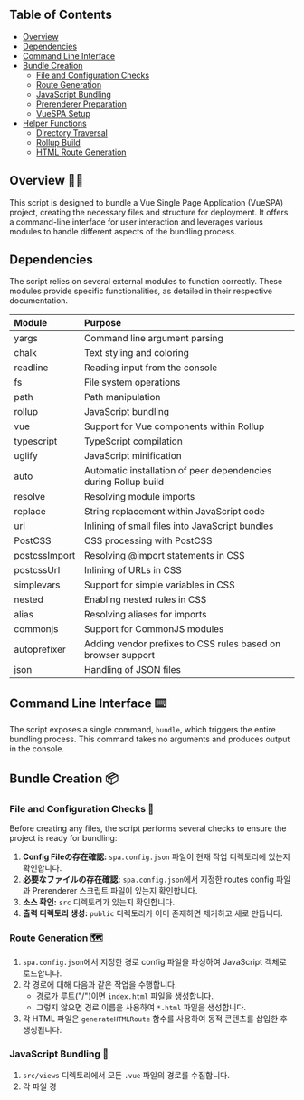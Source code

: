 ## Table of Contents

*   [Overview](#overview)
*   [Dependencies](#dependencies)
*   [Command Line Interface](#command-line-interface)
*   [Bundle Creation](#bundle-creation)
    *   [File and Configuration Checks](#file-and-configuration-checks)
    *   [Route Generation](#route-generation)
    *   [JavaScript Bundling](#javascript-bundling)
    *   [Prerenderer Preparation](#prerenderer-preparation)
    *   [VueSPA Setup](#vuespa-setup)
*   [Helper Functions](#helper-functions)
    *   [Directory Traversal](#directory-traversal)
    *   [Rollup Build](#rollup-build)
    *   [HTML Route Generation](#html-route-generation)

## Overview 🏃‍♀️

This script is designed to bundle a Vue Single Page Application (VueSPA) project, creating the necessary files and structure for deployment. It offers a command-line interface for user interaction and leverages various modules to handle different aspects of the bundling process.

## Dependencies

The script relies on several external modules to function correctly. These modules provide specific functionalities, as detailed in their respective documentation.

| Module          | Purpose                                                                                                                                                                         |
| :-------------- | :--------------------------------------------------------------------------------------------------------------------------------------------------------------------------------- |
| yargs           | Command line argument parsing                                                                                                                                                |
| chalk           | Text styling and coloring                                                                                                                                                  |
| readline        | Reading input from the console                                                                                                                                               |
| fs              | File system operations                                                                                                                                                       |
| path            | Path manipulation                                                                                                                                                           |
| rollup          | JavaScript bundling                                                                                                                                                         |
| vue             | Support for Vue components within Rollup                                                                                                                                       |
| typescript      | TypeScript compilation                                                                                                                                                        |
| uglify          | JavaScript minification                                                                                                                                                      |
| auto            | Automatic installation of peer dependencies during Rollup build                                                                                                                 |
| resolve         | Resolving module imports                                                                                                                                                       |
| replace         | String replacement within JavaScript code                                                                                                                                     |
| url             | Inlining of small files into JavaScript bundles                                                                                                                                 |
| PostCSS         | CSS processing with PostCSS                                                                                                                                                  |
| postcssImport  | Resolving @import statements in CSS                                                                                                                                            |
| postcssUrl      | Inlining of URLs in CSS                                                                                                                                                        |
| simplevars      | Support for simple variables in CSS                                                                                                                                            |
| nested          | Enabling nested rules in CSS                                                                                                                                                    |
| alias           | Resolving aliases for imports                                                                                                                                                  |
| commonjs        | Support for CommonJS modules                                                                                                                                                  |
| autoprefixer    | Adding vendor prefixes to CSS rules based on browser support                                                                                                                 |
| json            | Handling of JSON files                                                                                                                                                        |

## Command Line Interface ⌨️

The script exposes a single command, `bundle`, which triggers the entire bundling process. This command takes no arguments and produces output in the console.

## Bundle Creation 📦

### File and Configuration Checks 🔎

Before creating any files, the script performs several checks to ensure the project is ready for bundling:

1.  **Config Fileの存在確認:** `spa.config.json` 파일이 현재 작업 디렉토리에 있는지 확인합니다.
2.  **必要なファイルの存在確認:** `spa.config.json`에서 지정한 routes config 파일과 Prerenderer 스크립트 파일이 있는지 확인합니다.
3.  **소스 확인:** `src` 디렉토리가 있는지 확인합니다.
4.  **출력 디렉토리 생성:** `public` 디렉토리가 이미 존재하면 제거하고 새로 만듭니다.

### Route Generation 🗺️

1.  `spa.config.json`에서 지정한 경로 config 파일을 파싱하여 JavaScript 객체로 로드합니다.
2.  각 경로에 대해 다음과 같은 작업을 수행합니다.
    *   경로가 루트("/")이면 `index.html` 파일을 생성합니다.
    *   그렇지 않으면 경로 이름을 사용하여 `*.html` 파일을 생성합니다.
3.  각 HTML 파일은 `generateHTMLRoute` 함수를 사용하여 동적 콘텐츠를 삽입한 후 생성됩니다.

### JavaScript Bundling 🧩

1.  `src/views` 디렉토리에서 모든 `.vue` 파일의 경로를 수집합니다.
2.  각 파일 경